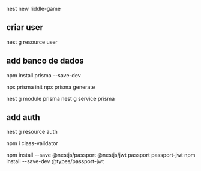 nest new riddle-game

## criar user
nest g resource user

## add banco de dados
npm install prisma --save-dev

npx prisma init
npx prisma generate

nest g module prisma
nest g service prisma

## add auth
nest g resource auth

npm i class-validator

npm install --save @nestjs/passport @nestjs/jwt passport passport-jwt
npm install --save-dev @types/passport-jwt

